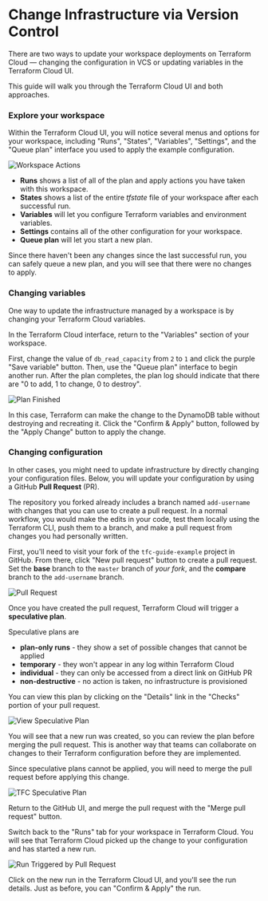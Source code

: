 # Change Infrastructure via Version Control

There are two ways to update your workspace deployments on Terraform Cloud — changing the configuration in VCS or updating variables in the Terraform Cloud UI.

This guide will walk you through the Terraform Cloud UI and both approaches.

### Explore your workspace

Within the Terraform Cloud UI, you will notice several menus and options for your workspace, including "Runs", "States", "Variables", "Settings", and the "Queue plan" interface you used to apply the example configuration.

![Workspace Actions](https://learn.hashicorp.com/img/terraform/cloud/workspace-actions.png)

* **Runs** shows a list of all of the plan and apply actions you have taken with this workspace.
* **States** shows a list of the entire _tfstate_ file of your workspace after each successful run.
* **Variables** will let you configure Terraform variables and environment variables.
* **Settings** contains all of the other configuration for your workspace.
* **Queue plan** will let you start a new plan.

Since there haven't been any changes since the last successful run, you can safely queue a new plan, and you will see that there were no changes to apply.

### Changing variables

One way to update the infrastructure managed by a workspace is by changing your Terraform Cloud variables.

In the Terraform Cloud interface, return to the "Variables" section of your workspace.

First, change the value of `db_read_capacity` from `2` to `1` and click the purple "Save variable" button. Then, use the "Queue plan" interface to begin another run. After the plan completes, the plan log should indicate that there are "0 to add, 1 to change, 0 to destroy".

![Plan Finished](https://learn.hashicorp.com/img/terraform/cloud/plan-finished.png)

In this case, Terraform can make the change to the DynamoDB table without destroying and recreating it. Click the "Confirm & Apply" button, followed by the "Apply Change" button to apply the change.

### Changing configuration

In other cases, you might need to update infrastructure by directly changing your configuration files. Below, you will update your configuration by using a GitHub **Pull Request** \(PR\).

The repository you forked already includes a branch named `add-username` with changes that you can use to create a pull request. In a normal workflow, you would make the edits in your code, test them locally using the Terraform CLI, push them to a branch, and make a pull request from changes you had personally written.

First, you'll need to visit your fork of the `tfc-guide-example` project in GitHub. From there, click "New pull request" button to create a pull request. Set the **base** branch to the `master` branch of _your fork_, and the **compare** branch to the `add-username` branch.

![Pull Request](https://learn.hashicorp.com/img/terraform/cloud/pull-request.png)

Once you have created the pull request, Terraform Cloud will trigger a **speculative plan**.

Speculative plans are

* **plan-only runs** - they show a set of possible changes that cannot be applied
* **temporary** - they won't appear in any log within Terraform Cloud
* **individual** - they can only be accessed from a direct link on GitHub PR
* **non-destructive** - no action is taken, no infrastructure is provisioned

You can view this plan by clicking on the "Details" link in the "Checks" portion of your pull request.

![View Speculative Plan](https://learn.hashicorp.com/img/terraform/cloud/gh-speculative-plan.png)

You will see that a new run was created, so you can review the plan before merging the pull request. This is another way that teams can collaborate on changes to their Terraform configuration before they are implemented.

Since speculative plans cannot be applied, you will need to merge the pull request before applying this change.

![TFC Speculative Plan](https://learn.hashicorp.com/img/terraform/cloud/tfc-speculative-plan.png)

Return to the GitHub UI, and merge the pull request with the "Merge pull request" button.

Switch back to the "Runs" tab for your workspace in Terraform Cloud. You will see that Terraform Cloud picked up the change to your configuration and has started a new run.

![Run Triggered by Pull Request](https://learn.hashicorp.com/img/terraform/cloud/trigger-run.png)

Click on the new run in the Terraform Cloud UI, and you'll see the run details. Just as before, you can "Confirm & Apply" the run.

